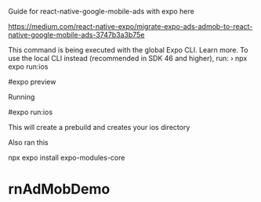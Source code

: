
Guide for react-native-google-mobile-ads with expo here

https://medium.com/react-native-expo/migrate-expo-ads-admob-to-react-native-google-mobile-ads-3747b3a3b75e

This command is being executed with the global Expo CLI. Learn more.
To use the local CLI instead (recommended in SDK 46 and higher), run:
› npx expo run:ios

#expo preview

Running

#expo run:ios

This will create a prebuild and creates your ios directory


Also ran this

npx expo install expo-modules-core
# rnAdMobDemo
